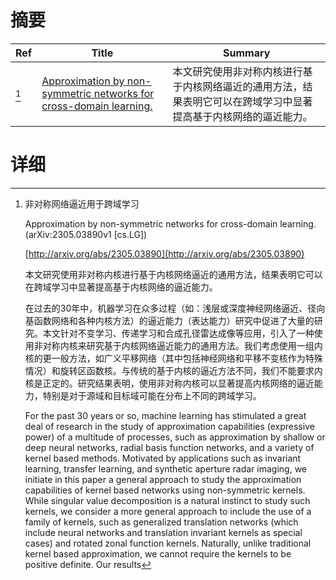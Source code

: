 # 摘要

| Ref | Title | Summary |
| --- | --- | --- |
| [^1] | [Approximation by non-symmetric networks for cross-domain learning.](http://arxiv.org/abs/2305.03890) | 本文研究使用非对称内核进行基于内核网络逼近的通用方法，结果表明它可以在跨域学习中显著提高基于内核网络的逼近能力。 |

# 详细

[^1]: 非对称网络逼近用于跨域学习

    Approximation by non-symmetric networks for cross-domain learning. (arXiv:2305.03890v1 [cs.LG])

    [http://arxiv.org/abs/2305.03890](http://arxiv.org/abs/2305.03890)

    本文研究使用非对称内核进行基于内核网络逼近的通用方法，结果表明它可以在跨域学习中显著提高基于内核网络的逼近能力。

    

    在过去的30年中，机器学习在众多过程（如：浅层或深度神经网络逼近、径向基函数网络和各种内核方法）的逼近能力（表达能力）研究中促进了大量的研究。本文针对不变学习、传递学习和合成孔径雷达成像等应用，引入了一种使用非对称内核来研究基于内核网络逼近能力的通用方法。我们考虑使用一组内核的更一般方法，如广义平移网络（其中包括神经网络和平移不变核作为特殊情况）和旋转区函数核。与传统的基于内核的逼近方法不同，我们不能要求内核是正定的。研究结果表明，使用非对称内核可以显著提高内核网络的逼近能力，特别是对于源域和目标域可能在分布上不同的跨域学习。

    For the past 30 years or so, machine learning has stimulated a great deal of research in the study of approximation capabilities (expressive power) of a multitude of processes, such as approximation by shallow or deep neural networks, radial basis function networks, and a variety of kernel based methods. Motivated by applications such as invariant learning, transfer learning, and synthetic aperture radar imaging, we initiate in this paper a general approach to study the approximation capabilities of kernel based networks using non-symmetric kernels. While singular value decomposition is a natural instinct to study such kernels, we consider a more general approach to include the use of a family of kernels, such as generalized translation networks (which include neural networks and translation invariant kernels as special cases) and rotated zonal function kernels. Naturally, unlike traditional kernel based approximation, we cannot require the kernels to be positive definite. Our results 
    

